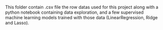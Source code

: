 This folder contain .csv file the row datas used for this project along with a python notebook containing data exploration,
and a few supervised machine learning models trained with those data (LinearRegression, Ridge and Lasso).
